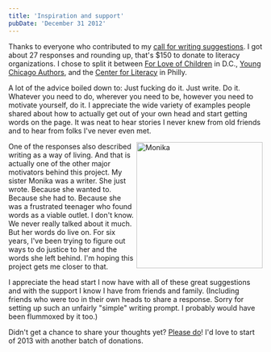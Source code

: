 ```yaml
---
title: 'Inspiration and support'
pubDate: 'December 31 2012'
---
```


<p>Thanks to everyone who contributed to my <a href="/blog/what-reminds-you-why-you-love-words#comments">call for writing suggestions</a>. I got about 27 responses and rounding up, that&#39;s $150 to donate to literacy organizations. I chose to split it between <a href="http://www.floc.org/">For Love of Children</a> in D.C., <a href="http://youngchicagoauthors.org/blog/">Young Chicago Authors</a>, and the <a href="http://www.centerforliteracy.org">Center for Literacy</a> in Philly.</p>
<p>A lot of the advice boiled down to: Just fucking do it. Just write. Do it. Whatever you need to do, wherever you need to be, however you need to motivate yourself, do it. I appreciate the wide variety of examples people shared about how to actually get out of your own head and start getting words on the page. It was neat to hear stories I never knew from old friends and to hear from folks I&#39;ve never even met.</p>
<p><img alt="Monika" src="/files/monika-activist.jpg" style="width: 250px; float: right; margin-left: 5px;" title="Monika at a protest in Philly." />One of the responses also described writing as a way of living. And that is actually one of the other major motivators behind this project. My sister Monika was a writer. She just wrote. Because she wanted to. Because she had to. Because she was a frustrated teenager who found words as a viable outlet. I don&#39;t know. We never really talked about it much. But her words do live on. For six years, I&#39;ve been trying to figure out ways to do justice to her and the words she left behind. I&#39;m hoping this project gets me closer to that.</p>
<p>I appreciate the head start I now have with all of these great suggestions and with the support I know I have from friends and family. (Including friends who were too in their own heads to share a response. Sorry for setting up such an unfairly &quot;simple&quot; writing prompt. I probably would have been flummoxed by it too.)</p>
<p>Didn&#39;t get a chance to share your thoughts yet? <a href="/blog/what-reminds-you-why-you-love-words#comments">Please do</a>! I&#39;d love to start of 2013 with another batch of donations.</p>


